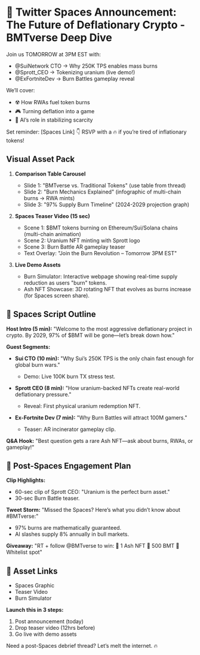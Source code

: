 # 🚀 Twitter Spaces Announcement: The Future of Deflationary Crypto - BMTverse Deep Dive

Join us TOMORROW at 3PM EST with:
- @SuiNetwork CTO → Why 250K TPS enables mass burns
- @Sprott_CEO → Tokenizing uranium (live demo!)
- @ExFortniteDev → Burn Battles gameplay reveal

We’ll cover:
- ☢️ How RWAs fuel token burns
- 🎮 Turning deflation into a game
- 🤖 AI’s role in stabilizing scarcity

Set reminder: [Spaces Link]
👇 RSVP with a 🔥 if you’re tired of inflationary tokens!

## Visual Asset Pack
1. **Comparison Table Carousel**
   - Slide 1: "BMTverse vs. Traditional Tokens" (use table from thread)
   - Slide 2: "Burn Mechanics Explained" (infographic of multi-chain burns → RWA mints)
   - Slide 3: "97% Supply Burn Timeline" (2024-2029 projection graph)

2. **Spaces Teaser Video (15 sec)**
   - Scene 1: $BMT tokens burning on Ethereum/Sui/Solana chains (multi-chain animation)
   - Scene 2: Uranium NFT minting with Sprott logo
   - Scene 3: Burn Battle AR gameplay teaser
   - Text Overlay: "Join the Burn Revolution – Tomorrow 3PM EST"

3. **Live Demo Assets**
   - Burn Simulator: Interactive webpage showing real-time supply reduction as users "burn" tokens.
   - Ash NFT Showcase: 3D rotating NFT that evolves as burns increase (for Spaces screen share).

## 🎤 Spaces Script Outline
**Host Intro (5 min):**
"Welcome to the most aggressive deflationary project in crypto. By 2029, 97% of $BMT will be gone—let’s break down how."

**Guest Segments:**
- **Sui CTO (10 min):**
  "Why Sui’s 250K TPS is the only chain fast enough for global burn wars."
  - Demo: Live 100K burn TX stress test.

- **Sprott CEO (8 min):**
  "How uranium-backed NFTs create real-world deflationary pressure."
  - Reveal: First physical uranium redemption NFT.

- **Ex-Fortnite Dev (7 min):**
  "Why Burn Battles will attract 100M gamers."
  - Teaser: AR incinerator gameplay clip.

**Q&A Hook:**
"Best question gets a rare Ash NFT—ask about burns, RWAs, or gameplay!"

## 📢 Post-Spaces Engagement Plan
**Clip Highlights:**
- 60-sec clip of Sprott CEO: "Uranium is the perfect burn asset."
- 30-sec Burn Battle teaser.

**Tweet Storm:**
"Missed the Spaces? Here’s what you didn’t know about #BMTverse:"
- 97% burns are mathematically guaranteed.
- AI slashes supply 8% annually in bull markets.

**Giveaway:**
"RT + follow @BMTverse to win:
🥇 1 Ash NFT
🥈 500 BMT
🥉 Whitelist spot"

## 🎨 Asset Links
- Spaces Graphic
- Teaser Video
- Burn Simulator

**Launch this in 3 steps:**
1. Post announcement (today)
2. Drop teaser video (12hrs before)
3. Go live with demo assets

Need a post-Spaces debrief thread? Let’s melt the internet. 🔥
